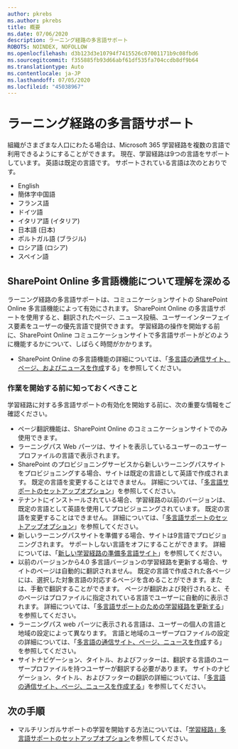 ```yaml
---
author: pkrebs
ms.author: pkrebs
title: 概要
ms.date: 07/06/2020
description: ラーニング経路の多言語サポート
ROBOTS: NOINDEX, NOFOLLOW
ms.openlocfilehash: d3b123d3e10794f7415526c07001171b9c08fbd6
ms.sourcegitcommit: f355885fb93d66abf61df535fa704ccdb8df9b64
ms.translationtype: Auto
ms.contentlocale: ja-JP
ms.lasthandoff: 07/05/2020
ms.locfileid: "45038967"
---
```

# <a name="multilingual-support-for-learning-pathways"></a>ラーニング経路の多言語サポート

組織がさまざまな人口にわたる場合は、Microsoft 365 学習経路を複数の言語で利用できるようにすることができます。 現在、学習経路は9つの言語をサポートしています。 英語は既定の言語です。 サポートされている言語は次のとおりです。   

- English    
- 簡体字中国語
- フランス語
- ドイツ語
- イタリア語 (イタリア)
- 日本語 (日本)
- ポルトガル語 (ブラジル)
- ロシア語 (ロシア)
- スペイン語

## <a name="get-familiar-with-the-sharepoint-online-multilingual-features"></a>SharePoint Online 多言語機能について理解を深める
ラーニング経路の多言語サポートは、コミュニケーションサイトの SharePoint Online 多言語機能によって有効にされます。
SharePoint Online の多言語サポートを使用すると、翻訳されたページ、ニュース投稿、ユーザーインターフェイス要素をユーザーの優先言語で提供できます。 学習経路の操作を開始する前に、SharePoint Online コミュニケーションサイトで多言語サポートがどのように機能するかについて、しばらく時間がかかります。 
- SharePoint Online の多言語機能の詳細については、「[多言語の通信サイト、ページ、およびニュースを作成](https://support.office.com/article/2bb7d610-5453-41c6-a0e8-6f40b3ed750c)する」を参照してください。 

### <a name="what-you-should-know-before-getting-started"></a>作業を開始する前に知っておくべきこと 
学習経路に対する多言語サポートの有効化を開始する前に、次の重要な情報をご確認ください。 

- ページ翻訳機能は、SharePoint Online のコミュニケーションサイトでのみ使用できます。
- ラーニングパス Web パーツは、サイトを表示しているユーザーのユーザープロファイルの言語で表示されます。   
- SharePoint のプロビジョニングサービスから新しいラーニングパスサイトをプロビジョニングする場合、サイトは既定の言語として英語で作成されます。 既定の言語を変更することはできません。 詳細については、「[多言語サポートのセットアップオプション](https://docs.microsoft.com/office365/customlearning/custom_setupoptions_ml)」を参照してください。
- テナントにインストールされている場合、学習経路の以前のバージョンは、既定の言語として英語を使用してプロビジョニングされています。 既定の言語を変更することはできません。 詳細については、「[多言語サポートのセットアップオプション](https://docs.microsoft.com/office365/customlearning/custom_setupoptions_ml)」を参照してください。
- 新しいラーニングパスサイトを準備する場合、サイトは9言語でプロビジョニングされます。 サポートしない言語をオフにすることができます。 詳細については、「[新しい学習経路の準備多言語サイト](https://docs.microsoft.com/office365/customlearning/custom_provision_ml)」を参照してください。  
- 以前のバージョンから4.0 多言語バージョンの学習経路を更新する場合、サイトのページは自動的に翻訳されません。 既定の言語で作成された各ページには、選択した対象言語の対応するページを含めることができます。または、手動で翻訳することができます。 ページが翻訳および発行されると、そのページはプロファイルに指定されている言語でユーザーに自動的に表示されます。 詳細については、「[多言語サポートのための学習経路を更新する](https://docs.microsoft.com/office365/customlearning/custom_update_ml)」を参照してください。 
- ラーニングパス web パーツに表示される言語は、ユーザーの個人の言語と地域の設定によって異なります。 言語と地域のユーザープロファイルの設定の詳細については、「[多言語の通信サイト、ページ、ニュースを作成](https://support.office.com/article/2bb7d610-5453-41c6-a0e8-6f40b3ed750c)する」を参照してください。 
- サイトナビゲーション、タイトル、およびフッターは、翻訳する言語のユーザープロファイルを持つユーザーが翻訳する必要があります。 サイトのナビゲーション、タイトル、およびフッターの翻訳の詳細については、「[多言語の通信サイト、ページ、ニュースを作成する](https://support.office.com/article/2bb7d610-5453-41c6-a0e8-6f40b3ed750c)」を参照してください。

## <a name="next-steps"></a>次の手順
- マルチリンガルサポートの学習を開始する方法については、「[学習経路」多言語サポートのセットアップオプション](https://docs.microsoft.com/office365/customlearning/custom_setupoptions_ml)を参照してください。